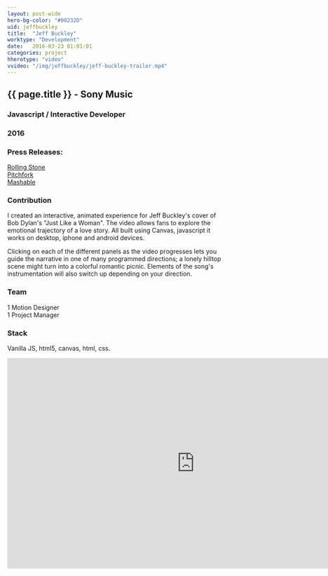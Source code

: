 ```yaml
---
layout: post-wide
hero-bg-color: "#00232D"
uid: jeffbuckley
title:  "Jeff Buckley"
worktype: "Development"
date:   2016-03-23 01:01:01
categories: project
hherotype: "video"
vvideo: "/img/jeffbuckley/jeff-buckley-trailer.mp4"
---
```


<div class="project-description">
  <div class="row clearfix">
    <div class="col">
      <h2 class="project-title">{{ page.title }} - Sony Music</h2>
      <h3>Javascript / Interactive Developer</h3>
      <h3>2016</h3>
    </div>
    <div class="col">
      <h3>
        Press Releases:
      </h3>
      <p>
        <a style="margin-bottom:5px;" class="underlined-link" target="_blank" href="http://www.rollingstone.com/music/news/see-jeff-buckleys-interactive-animated-video-for-just-like-a-woman-20160328">Rolling Stone</a>
        <br/>
        <a style="margin-bottom:5px;" class="underlined-link" target="_blank" href="http://pitchfork.com/news/64427-jeff-buckleys-bob-dylan-cover-just-like-a-woman-gets-interactive-video/">Pitchfork</a>
        <br/>
        <a style="margin-bottom:5px;" class="underlined-link" target="_blank" href="http://mashable.com/2016/03/28/jeff-buckley-choose-your-own-adventure/#AcUbCVA7zEqf">Mashable</a>
      </p>
    </div>
    <div class="col">
      <h3>Contribution</h3>
      <p>
        I created an interactive, animated experience for Jeff Buckley's  cover of Bob Dylan's "Just Like a Woman".  The video allows fans to explore the emotional trajectory of a love story.  All built using Canvas, javascript it works on desktop, iphone and android devices.
      </p>
      <p>
        Clicking on each of the different panels as the video progresses lets you guide the narrative in one of many programmed directions; a lonely hilltop scene might turn into a colorful romantic picnic.  Elements of the song's instrumentation will also switch up depending on your direction.
      </p>
    </div>
    <div class="col">
      <h3>Team</h3>
      <p>
        1 Motion Designer<br/>
        1 Project Manager
      </p>
      <h3>Stack</h3>
      <p>
        Vanilla JS, html5, canvas, html, css.
      </p>
    </div>
  </div>
</div>

<div class="showcase">

  <iframe width="854" height="480" frameborder="0" allowfullscreen src="https://helloeko.com/music/InWy6m/embed" style="margin-bottom:30px;"></iframe>

</div>
